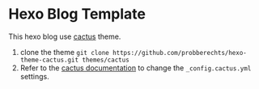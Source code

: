 # Hexo Blog Template

This hexo blog use [cactus](https://github.com/probberechts/hexo-theme-cactus) theme.

1. clone the theme `git clone https://github.com/probberechts/hexo-theme-cactus.git themes/cactus`
2. Refer to the [cactus documentation](https://github.com/probberechts/hexo-theme-cactus) to change the `_config.cactus.yml` settings.
